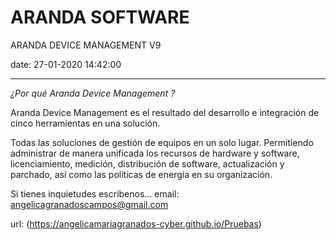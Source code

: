 
# ARANDA SOFTWARE 

ARANDA DEVICE MANAGEMENT V9

date: 27-01-2020 14:42:00


-------------

*¿Por qué Aranda Device Management ?*

Aranda Device Management es el resultado del desarrollo e integración de cinco herramientas en una solución. 

Todas las soluciones de gestión de equipos en un solo lugar. Permitiendo administrar de manera unificada los recursos de hardware y
software, licenciamiento, medición, distribución de software,
actualización y parchado, así como las políticas de energía en su
organización.

Si tienes inquietudes escribenos...
email: angelicagranadoscampos@gmail.com


url: (https://angelicamariagranados-cyber.github.io/Pruebas)




